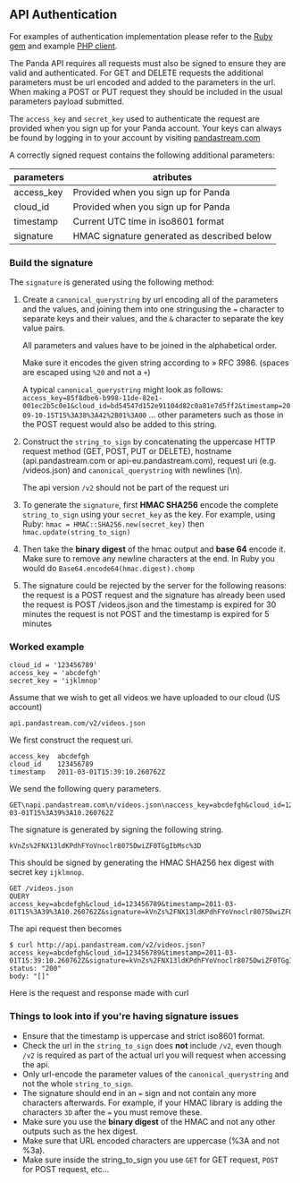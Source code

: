 ## API Authentication

For examples of authentication implementation please refer to the [Ruby gem](https://github.com/pandastream/panda_gem) and example [PHP client](https://github.com/pandastream/panda_client_php).

The Panda API requires all requests must also be signed to ensure they are valid and authenticated. For GET and DELETE requests the additional parameters must be url encoded and added to the parameters in the url. When making a POST or PUT request they should be included in the usual parameters payload submitted.

The `access_key` and `secret_key` used to authenticate the request are provided when you sign up for your Panda account. Your keys can always be found by logging in to your account by visiting [pandastream.com](https://www.pandastream.com)

A correctly signed request contains the following additional parameters:

parameters | atributes
------------ | -------------
access_key | Provided when you sign up for Panda
cloud_id   | Provided when you sign up for Panda
timestamp  | Current UTC time in iso8601 format
signature  | HMAC signature generated as described below

### Build the signature

The `signature` is generated using the following method:

1. Create a `canonical_querystring` by url encoding all of the parameters and the values, and joining them into one stringusing the `=` character to separate keys and their values, and the `&` character to separate the key value pairs.

    All parameters and values have to be joined in the alphabetical order.

    Make sure it encodes the given string according to » RFC 3986. (spaces are escaped using `%20` and not a `+`)

    A typical `canonical_querystring` might look as follows: `access_key=85f8dbe6-b998-11de-82e1-001ec2b5c0e1&cloud_id=bd54547d152e91104d82c0a81e7d5ff2&timestamp=2009-10-15T15%3A38%3A42%2B01%3A00` ... other parameters such as those in the POST request would also be added to this string.

2. Construct the `string_to_sign` by concatenating the uppercase HTTP request method (GET, POST, PUT or DELETE), hostname (api.pandastream.com or api-eu.pandastream.com), request uri (e.g. /videos.json) and `canonical_querystring` with newlines (\\n).

    The api version `/v2` should not be part of the request uri

3. To generate the `signature`, first **HMAC SHA256** encode the complete `string_to_sign` using your `secret_key` as the key. For example, using Ruby: `hmac = HMAC::SHA256.new(secret_key)` then `hmac.update(string_to_sign)`

4. Then take the **binary digest** of the hmac output and **base 64** encode it. Make sure to remove any newline characters at the end. In Ruby you would do `Base64.encode64(hmac.digest).chomp`

5. The signature could be rejected by the server for the following reasons:
    the request is a POST request and the signature has already been used
    the request is POST /videos.json and the timestamp is expired for 30 minutes
    the request is not POST and the timestamp is expired for 5 minutes

### Worked example

```
cloud_id = '123456789'
access_key = 'abcdefgh'
secret_key = 'ijklmnop'
```

Assume that we wish to get all videos we have uploaded to our cloud (US account)

<div style="clear: both;"></div>

```
api.pandastream.com/v2/videos.json
```

We first construct the request uri.

<div style="clear: both;"></div>

```
access_key  abcdefgh
cloud_id    123456789
timestamp   2011-03-01T15:39:10.260762Z
```

We send the following query parameters.

<div style="clear: both;"></div>

```
GET\napi.pandastream.com\n/videos.json\naccess_key=abcdefgh&cloud_id=123456789&timestamp=2011-03-01T15%3A39%3A10.260762Z
```

The signature is generated by signing the following string.

<div style="clear: both;"></div>

```
kVnZs%2FNX13ldKPdhFYoVnoclr8075DwiZF0TGgIbMsc%3D
```

This should be signed by generating the HMAC SHA256 hex digest with secret key `ijklmnop`.

<div style="clear: both;"></div>

```
GET /videos.json
QUERY
access_key=abcdefgh&cloud_id=123456789&timestamp=2011-03-01T15%3A39%3A10.260762Z&signature=kVnZs%2FNX13ldKPdhFYoVnoclr8075DwiZF0TGgIbMsc%3D
```

The api request then becomes

<div style="clear: both;"></div>

```
$ curl http://api.pandastream.com/v2/videos.json?access_key=abcdefgh&cloud_id=123456789&timestamp=2011-03-01T15:39:10.260762Z&signature=kVnZs%2FNX13ldKPdhFYoVnoclr8075DwiZF0TGgIbMsc%3D
status: "200"
body: "[]"
```

Here is the request and response made with curl

<div style="clear: both;"></div>

### Things to look into if you're having signature issues

* Ensure that the timestamp is uppercase and strict iso8601 format.
* Check the url in the `string_to_sign` does **not** include `/v2`, even though `/v2` is required as part of the actual url you will request when accessing the api.
* Only url-encode the parameter values of the `canonical_querystring` and not the whole `string_to_sign`.
* The signature should end in an `=` sign and not contain any more characters afterwards. For example, if your HMAC library is adding the characters `3D` after the `=` you must remove these.
* Make sure you use the **binary digest** of the HMAC and not any other outputs such as the hex digest.
* Make sure that URL encoded characters are uppercase (%3A and not %3a).
* Make sure inside the string_to_sign you use `GET` for GET request, `POST` for POST request, etc...

<div style="clear: both;"></div>

